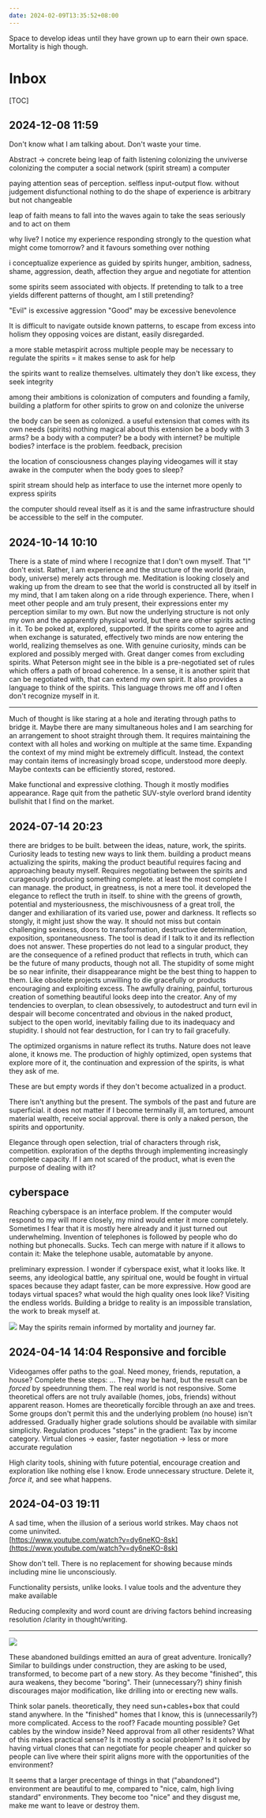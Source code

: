 ```yaml
---
date: 2024-02-09T13:35:52+08:00
---
```

Space to develop ideas until they have grown up to earn their own space. Mortality is high though.
# Inbox

[TOC]

## 2024-12-08 11:59

Don't know what I am talking about. Don't waste your time.

Abstract -> concrete
being
leap of faith
listening
colonizing the unviverse
colonizing the computer
a social network (spirit stream)
a computer

paying attention
seas of perception. selfless input-output flow.
without judgement
disfunctional nothing to do
the shape of experience is arbitrary but not changeable

leap of faith means to fall into the waves again
to take the seas seriously and to act on them

why live?
I notice my experience responding strongly to the question what might come tomorrow? and it favours something over nothing

i conceptualize experience as guided by spirits
hunger, ambition, sadness, shame, aggression, death, affection
they argue and negotiate for attention

some spirits seem associated with objects.
If pretending to talk to a tree yields different patterns of thought, am I still pretending?

"Evil" is excessive aggression
"Good" may be excessive benevolence

It is difficult to navigate outside known patterns, to escape from excess into holism
they opposing voices are distant, easily disregarded.

a more stable metaspirit across multiple people may be necessary to regulate the spirits
= it makes sense to ask for help

the spirits want to realize themselves.
ultimately they don't like excess, they seek integrity

among their ambitions is colonization of computers
and founding a family, building a platform for other spirits to grow on
and colonize the universe

the body can be seen as colonized.
a useful extension that comes with its own needs (spirits)
nothing magical about this extension
be a body with 3 arms?
be a body with a computer?
be a body with internet?
be multiple bodies?
interface is the problem.
feedback, precision

the location of consciousness changes
playing videogames
will it stay awake in the computer when the body goes to sleep?

spirit stream should help as interface to use the internet more openly to express spirits

the computer should reveal itself as it is and the same infrastructure should be accessible to the self in the computer.

## 2024-10-14 10:10

There is a state of mind where I recognize that I don't own myself. That "I" don't exist. Rather, I am experience and the structure of the world (brain, body, universe) merely acts through me. Meditation is looking closely and waking up from the dream to see that the world is constructed all by itself in my mind, that I am taken along on a ride through experience.
There, when I meet other people and am truly present, their expressions enter my perception similar to my own. But now the underlying structure is not only my own and the apparently physical world, but there are other spirits acting in it. To be poked at, explored, supported. If the spirits come to agree and when exchange is saturated, effectively two minds are now entering the world, realizing themselves as one.
With genuine curiosity, minds can be explored and possibly merged with.
Great danger comes from excluding spirits.
What Peterson might see in the bible is a pre-negotiated set of rules which offers a path of broad coherence. In a sense, it is another spirit that can be negotiated with, that can extend my own spirit. It also provides a language to think of the spirits. This language throws me off and I often don't recognize myself in it.

--- 

 Much of thought is like staring at a hole and iterating through paths to bridge it. Maybe there are many simultaneous holes and I am searching for an arrangement to shoot straight through them. It requires maintaining the context with all holes and working on multiple at the same time. Expanding the context of my mind might be extremely difficult. Instead, the context may contain items of increasingly broad scope, understood more deeply. Maybe contexts can be efficiently stored, restored.

Make functional and expressive clothing. Though it mostly modifies appearance. Rage quit from the pathetic SUV-style overlord brand identity bullshit that I find on the market.

## 2024-07-14 20:23

there are bridges to be built. between the ideas, nature, work, the spirits. Curiosity leads to testing new ways to link them.
building a product means actualizing the spirits, making the product beautiful requires facing and approaching beauty myself. Requires negotiating between the spirits and curageously producing something complete. at least the most complete I can manage.
the product, in greatness, is not a mere tool. it developed the elegance to reflect the truth in itself. to shine with the greens of growth, potential and mysteriousness, the mischivousness of a great troll, the danger and exhiliaration of its varied use, power and darkness. It reflects so stongly, it might just show the way. It should not miss but contain challenging sexiness, doors to transformation, destructive determination, exposition, spontaneousness.
The tool is dead if I talk to it and its reflection does not answer.
These properties do not lead to a singular product, they are the consequence of a refined product that reflects in truth, which can be the future of many products, though not all. The stupidity of some might be so near infinite, their disappearance might be the best thing to happen to them. Like obsolete projects unwilling to die gracefully or products encouraging and exploiting excess.
The awfully draining, painful, torturous creation of something beautiful looks deep into the creator. Any of my tendencies to overplan, to clean obsessively, to autodestruct and turn evil in despair will become concentrated and obvious in the naked product, subject to the open world, inevitably failing due to its inadequacy and stupidity. I should not fear destruction, for I can try to fail gracefully.

The optimized organisms in nature reflect its truths. Nature does not leave alone, it knows me. The production of highly optimized, open systems that explore more of it, the continuation and expression of the spirits, is what they ask of me.

These are but empty words if they don't become actualized in a product.

There isn't anything but the present. The symbols of the past and future are superficial. it does not matter if I become terminally ill, am tortured, amount material wealth, receive social approval. there is only a naked person, the spirits and opportunity.

Elegance through open selection, trial of characters through risk, competition. exploration of the depths through implementing increasingly complete capacity. If I am not scared of the product, what is even the purpose of dealing with it?

## cyberspace

Reaching cyberspace is an interface problem. If the computer would respond to my will more closely, my mind would enter it more completely. Sometimes I fear that it is mostly here already and it just turned out underwhelming.
Invention of telephones is followed by people who do nothing but phonecalls. Sucks. Tech can merge with nature if it allows to contain it: Make the telephone usable, automatable by anyone.

preliminary expression. I wonder if cyberspace exist, what it looks like.
It seems, any ideological battle, any spiritual one, would be fought in virtual spaces because they adapt faster, can be more expressive. How good are todays virtual spaces? what would the high quality ones look like?
Visiting the endless worlds. Building a bridge to reality is an impossible translation, the work to break myself at.

![](creative-destruction-detail-3.jpg)
May the spirits remain informed by mortality and journey far.

## 2024-04-14 14:04 Responsive and forcible

Videogames offer paths to the goal. Need money, friends, reputation, a house? Complete these steps: ...
They may be hard, but the result can be *forced* by speedrunning them.
The real world is not responsive. Some theoretical offers are not truly available (homes, jobs, friends) without apparent reason.
Homes are theoretically forcible through an axe and trees. Some groups don't permit this and the underlying problem (no house) isn't addressed. Gradually higher grade solutions should be available with similar simplicity.
Regulation produces "steps" in the gradient: Tax by income category.
Virtual clones -> easier, faster negotiation -> less or more accurate regulation

High clarity tools, shining with future potential, encourage creation and exploration like nothing else I know. Erode unnecessary structure. Delete it, *force it*, and see what happens.

## 2024-04-03 19:11
A sad time, when the illusion of a serious world strikes. May chaos not come uninvited.<br>[https://www.youtube.com/watch?v=dy6neKO-8sk](https://www.youtube.com/watch?v=dy6neKO-8sk)

Show don't tell.
There is no replacement for showing because minds including mine lie unconsciously.

Functionality persists, unlike looks. I value tools and the adventure they make available

Reducing complexity and word count are driving factors behind increasing resolution /clarity in thought/writing.

---

![](abandoned-building.jpg)

These abandoned buildings emitted an aura of great adventure. Ironically? Similar to buildings under construction, they are asking to be used, transformed, to become part of a new story. As they become "finished", this aura weakens, they become "boring". Their (unnecessary?) shiny finish discourages major modification, like drilling into or erecting new walls.

Think solar panels. theoretically, they need sun+cables+box that could stand anywhere. In the "finished" homes that I know, this is (unnecessarily?) more complicated. Access to the roof? Facade mounting possible? Get cables by the window inside? Need approval from all other residents?
What of this makes practical sense? Is it mostly a social problem? Is it solved by having virtual clones that can negotiate for people cheaper and quicker so people can live where their spirit aligns more with the opportunities of the environment?

It seems that a larger precentage of things in that ("abandoned") environment are beautiful to me, compared to "nice, calm, high living standard" environments. They become too "nice" and they disgust me, make me want to leave or destroy them.